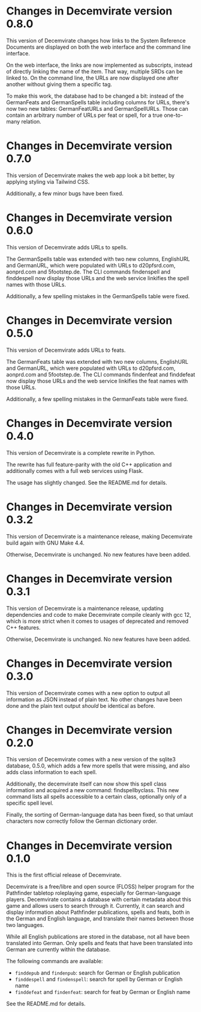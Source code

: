 Changes in Decemvirate version 0.8.0
====================================

This version of Decemvirate changes how links to the System Reference
Documents are displayed on both the web interface and the command line
interface.

On the web interface, the links are now implemented as subscripts, instead
of directly linking the name of the item. That way, multiple SRDs can be
linked to. On the command line, the URLs are now displayed one after another
without giving them a specific tag.

To make this work, the database had to be changed a bit: instead of the
GermanFeats and GermanSpells table including columns for URLs, there's now
two new tables: GermanFeatURLs and GermanSpellURLs. Those can contain an
arbitrary number of URLs per feat or spell, for a true one-to-many relation.


Changes in Decemvirate version 0.7.0
====================================

This version of Decemvirate makes the web app look a bit better, by
applying styling via Tailwind CSS.

Additionally, a few minor bugs have been fixed.


Changes in Decemvirate version 0.6.0
====================================

This version of Decemvirate adds URLs to spells.

The GermanSpells table was extended with two new columns, EnglishURL and
GermanURL, which were populated with URLs to d20pfsrd.com, aonprd.com
and 5footstep.de. The CLI commands findenspell and finddespell now
display those URLs and the web service linkifies the spell names with
those URLs.

Additionally, a few spelling mistakes in the GermanSpells table were
fixed.


Changes in Decemvirate version 0.5.0
====================================

This version of Decemvirate adds URLs to feats.

The GermanFeats table was extended with two new columns, EnglishURL and
GermanURL, which were populated with URLs to d20pfsrd.com, aonprd.com
and 5footstep.de. The CLI commands findenfeat and finddefeat now
display those URLs and the web service linkifies the feat names with
those URLs.

Additionally, a few spelling mistakes in the GermanFeats table were
fixed.


Changes in Decemvirate version 0.4.0
====================================

This version of Decemvirate is a complete rewrite in Python.

The rewrite has full feature-parity with the old C++ application and
additionally comes with a full web services using Flask.

The usage has slightly changed. See the README.md for details.


Changes in Decemvirate version 0.3.2
====================================

This version of Decemvirate is a maintenance release, making Decemvirate
build again with GNU Make 4.4.

Otherwise, Decemvirate is unchanged. No new features have been added.


Changes in Decemvirate version 0.3.1
====================================

This version of Decemvirate is a maintenance release, updating dependencies and
code to make Decemvirate compile cleanly with gcc 12, which is more strict
when it comes to usages of deprecated and removed C++ features.

Otherwise, Decemvirate is unchanged. No new features have been added.


Changes in Decemvirate version 0.3.0
====================================

This version of Decemvirate comes with a new option to output all information
as JSON instead of plain text. No other changes have been done and the plain
text output *should* be identical as before.


Changes in Decemvirate version 0.2.0
====================================

This version of Decemvirate comes with a new version of the sqlite3 database,
0.5.0, which adds a few more spells that were missing, and also adds class
information to each spell.

Additionally, the decemvirate itself can now show this spell class information
and acquired a new command: findspellbyclass. This new command lists all spells
accessible to a certain class, optionally only of a specific spell level.

Finally, the sorting of German-language data has been fixed, so that umlaut
characters now correctly follow the German dictionary order.


Changes in Decemvirate version 0.1.0
====================================

This is the first official release of Decemvirate.

Decemvirate is a free/libre and open source (FLOSS) helper program for the
Pathfinder tabletop roleplaying game, especially for German-language players.
Decemvirate contains a database with certain metadata about this game and
allows users to search through it. Currently, it can search and display
information about Pathfinder publications, spells and feats, both in the
German and English language, and translate their names between those two
languages.

While all English publications are stored in the database, not all have
been translated into German. Only spells and feats that have been translated
into German are currently within the database.

The following commands are available:
- `finddepub` and `findenpub`: search for German or English publication
- `finddespell` and `findenspell`: search for spell by German or English name
- `finddefeat` and `findenfeat`: search for feat by German or English name

See the README.md for details.
